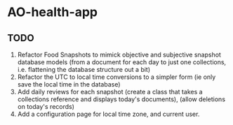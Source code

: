 # AO-health-app

## TODO
1. Refactor Food Snapshots to mimick objective and subjective snapshot database models (from a document for each day to just one collections, i.e. flattening the database structure out a bit)
2. Refactor the UTC to local time conversions to a simpler form (ie only save the local time in the database)
3. Add daily reviews for each snapshot (create a class that takes a collections reference and displays today's documents), (allow deletions on today's records)
4. Add a configuration page for local time zone, and current user.
